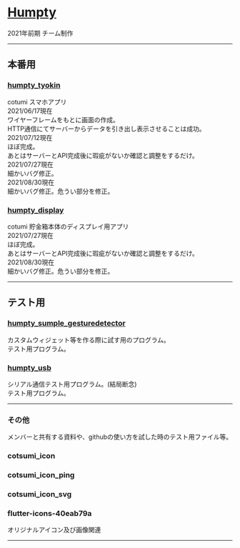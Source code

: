 # [Humpty](https://github.com/WAsub/Humpty/edit/main)
2021年前期  チーム制作
***
## 本番用
### [humpty_tyokin](https://github.com/WAsub/Humpty/edit/main/humpty_tyokin)
  cotumi スマホアプリ  
  2021/06/17現在  
  ワイヤーフレームをもとに画面の作成。  
  HTTP通信にてサーバーからデータを引き出し表示させることは成功。  
  2021/07/12現在  
  ほぼ完成。  
  あとはサーバーとAPI完成後に瑕疵がないか確認と調整をするだけ。  
  2021/07/27現在  
  細かいバグ修正。  
  2021/08/30現在  
  細かいバグ修正。危うい部分を修正。  
### [humpty_display](https://github.com/WAsub/Humpty/edit/main/humpty_display)
  cotumi 貯金箱本体のディスプレイ用アプリ  
  2021/07/27現在  
  ほぼ完成。  
  あとはサーバーとAPI完成後に瑕疵がないか確認と調整をするだけ。
  2021/08/30現在  
  細かいバグ修正。危うい部分を修正。
***
## テスト用
### [humpty_sumple_gesturedetector](https://github.com/WAsub/Humpty/edit/main/humpty_sumple_gesturedetector)
  カスタムウィジェット等を作る際に試す用のプログラム。  
  テスト用プログラム。  
### [humpty_usb](https://github.com/WAsub/Humpty/edit/main/humpty_usb)
  シリアル通信テスト用プログラム。(結局断念)  
  テスト用プログラム。  
***
### その他
  メンバーと共有する資料や、githubの使い方を試した時のテスト用ファイル等。  
### cotsumi_icon  
### cotsumi_icon_ping  
### cotsumi_icon_svg  
### flutter-icons-40eab79a  
  オリジナルアイコン及び画像関連
***
